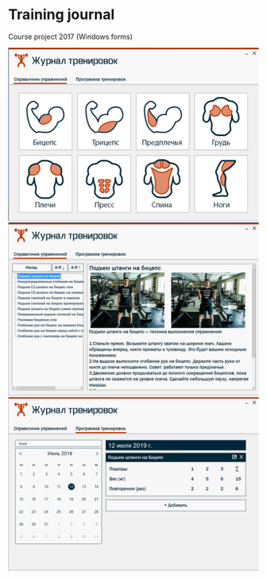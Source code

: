 # Training journal
Course project 2017 (Windows forms)

![alt text](Screenshot1.png)
![alt text](Screenshot2.png)
![alt text](Screenshot3.png)

